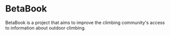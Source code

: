 # BetaBook
BetaBook is a project that aims to improve the climbing community's access to information about outdoor climbing.
